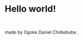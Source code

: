
<!DOCTYPE html>
<html>
  <head>
    <title>My First Page</title>
  </head>
  <body>
    <h1>Hello world!</h1>
    <p> made by Ogoke Daniel Chidiebube .</p>   
  </body>
</html>
